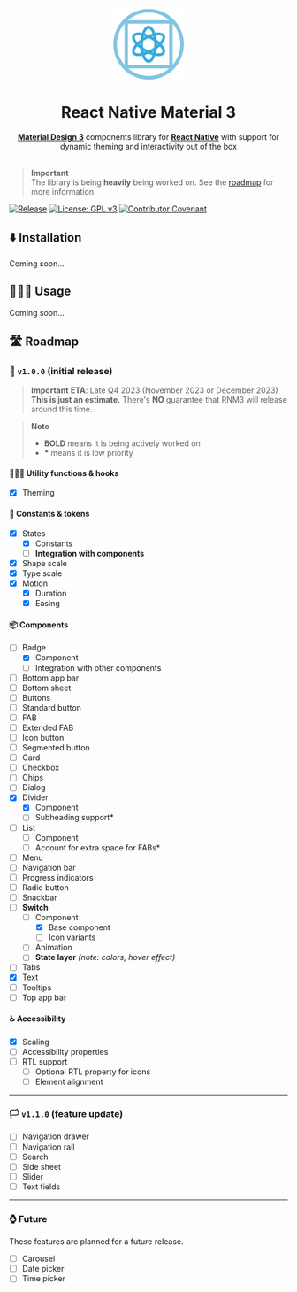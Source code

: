 <p align="center"><img height="128px" src="./assets/mascot.svg" alt="React Native Material 3 wordmark" /></p>
<h1 align="center">React Native Material 3</h1>

<p align="center"><a href="https://m3.material.io"><strong>Material Design 3</strong></a> components library for <a href="https://reactnative.dev"><strong>React Native</strong></a> with support for dynamic theming and interactivity out of the box

<br />
<br />

> **Important**  
> The library is being **heavily** being worked on. See the [roadmap](#%EF%B8%8F-roadmap) for more information.

[![Release](https://github.com/PalmDevs/react-native-material3/actions/workflows/release.yml/badge.svg)](https://github.com/PalmDevs/react-native-material3/actions/workflows/release.yml) [![License: GPL v3](https://img.shields.io/badge/License-GPLv3-blue.svg)](https://www.gnu.org/licenses/gpl-3.0) [![Contributor Covenant](https://img.shields.io/badge/Contributor%20Covenant-2.1-4baaaa.svg)](CODE_OF_CONDUCT.md) 

## ⬇️ Installation

Coming soon...

## 🧑🏻‍💻 Usage

Coming soon...

## 🛣️ Roadmap

### 🚩 `v1.0.0` (initial release)

> **Important**
> **ETA**: Late Q4 2023 (November 2023 or December 2023)  
> **This is just an estimate.** There's **NO** guarantee that RNM3 will release around this time.

> **Note**  
> - **BOLD** means it is being actively worked on  
> - **\*** means it is low priority

#### 🙋🏻‍♂️ Utility functions & hooks
-   [x] Theming

#### 📄 Constants & tokens

-   [x] States
    -   [x] Constants
    -   [ ] **Integration with components**
-   [x] Shape scale
-   [x] Type scale
-   [x] Motion
    -   [x] Duration
    -   [x] Easing

#### 📦 Components

-   [ ] Badge
    -   [x] Component
    -   [ ] Integration with other components
-   [ ] Bottom app bar
-   [ ] Bottom sheet
-   [ ] Buttons
-   [ ] Standard button
-   [ ] FAB
-   [ ] Extended FAB
-   [ ] Icon button
-   [ ] Segmented button
-   [ ] Card
-   [ ] Checkbox
-   [ ] Chips
-   [ ] Dialog
-   [x] Divider
    -   [x] Component
    -   [ ] Subheading support*
-   [ ] List
    -   [ ] Component
    -   [ ] Account for extra space for FABs*
-   [ ] Menu
-   [ ] Navigation bar
-   [ ] Progress indicators
-   [ ] Radio button
-   [ ] Snackbar
-   [ ] **Switch**
    -   [ ] Component
        -   [x] Base component
        -   [ ] Icon variants
    -   [ ] Animation
    -   [ ] **State layer** *(note: colors, hover effect)*
-   [ ] Tabs
-   [x] Text
-   [ ] Tooltips
-   [ ] Top app bar

#### ♿ Accessibility

-   [x] Scaling
-   [ ] Accessibility properties
-   [ ] RTL support
    -   [ ] Optional RTL property for icons
    -   [ ] Element alignment

---

### 🏳️ `v1.1.0` (feature update)

-   [ ] Navigation drawer
-   [ ] Navigation rail
-   [ ] Search
-   [ ] Side sheet
-   [ ] Slider
-   [ ] Text fields

---

### ⌚ Future

These features are planned for a future release.

-   [ ] Carousel
-   [ ] Date picker
-   [ ] Time picker
